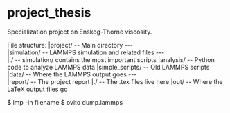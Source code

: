 # project_thesis

Specialization project on Enskog-Thorne viscosity.

File structure:
|project/                   -- Main directory 
---\
    |simulation/            -- LAMMPS simulation and related files
    ---\
        |./                 -- simulation/ contains the most important scripts
        |analysis/          -- Python code to analyze LAMMPS data
        |simple_scripts/    -- Old LAMMPS scripts
        |data/              -- Where the LAMMPS output goes
---\
    |report/                -- The project report
        |./                 -- The .tex files live here
        |out/               -- Where the LaTeX output files go

$ lmp -in filename
$ ovito dump.lammps
